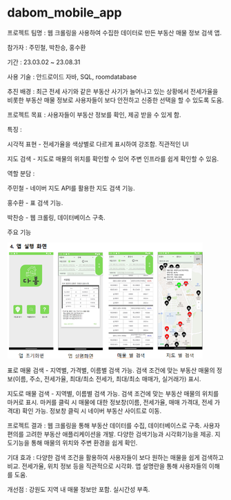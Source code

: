 # dabom_mobile_app

프로젝트 팀명 : 웹 크롤링을 사용하여 수집한 데이터로 만든 부동산 매물 정보 검색 앱. 

참가자 : 주민철, 박찬승, 홍수환

기간 : 23.03.02 ~ 23.08.31

사용 기술 : 안드로이드 자바, SQL, roomdatabase

추진 배경 : 최근 전세 사기와 같은 부동산 사기가 늘어나고 있는 상황에서 전세가율을 비롯한 부동산 매물 정보로 사용자들이 보다 안전하고 신중한 선택을 할 수 있도록 도움.

프로젝트 목표 : 사용자들이 부동산 정보를 확인, 제공 받을 수 있게 함.

특징 : 

시각적 표현 - 전세가율을 색상별로 다르게 표시하여 강조함. 직관적인 UI

지도 검색 - 지도로 매물의 위치를 확인할 수 있어 주변 인프라를 쉽게 확인할 수 있음. 

역할 분담 : 

주민철 - 네이버 지도 API를 활용한 지도 검색 기능.

홍수환 - 표 검색 기능.

박찬승 - 웹 크롤링, 데이터베이스 구축.

주요 기능 

<img src = "https://github.com/joominchul/dabom_mobile_app/blob/main/%EC%95%B1%20%EC%8B%A4%ED%96%89%ED%99%94%EB%A9%B4.png?raw=true" width = "90%"></img>

표로 매물 검색 - 지역별, 가격별, 이름별 검색 가능. 검색 조건에 맞는 부동산 매물의 정보(이름, 주소, 전세가율, 최대/최소 전세가, 최대/최소 매매가, 실거래가) 표시.

지도로 매물 검색 - 지역별, 이름별 검색 가능. 검색 조건에 맞는 부동산 매물의 위치를 마커로 표시. 마커를 클릭 시 매물에 대한 정보창(이름, 전세가율, 매매 가격대, 전세 가격대) 확인 가능. 정보창 클릭 시 네이버 부동산 사이트로 이동. 

프로젝트 결과 : 웹 크롤링을 통해 부동산 데이터를 수집, 데이터베이스로 구축. 사용자 편의를 고려한 부동산 애플리케이션을 개발. 다양한 검색기능과 시각화기능을 제공. 지도기능을 통해 매물의 위치와 주변 환경을 쉽게 확인.

기대 효과 : 다양한 검색 조건을 활용하여 사용자들이 보다 원하는 매물을 쉽게 검색하고 비교. 전세가율, 위치 정보 등을 직관적으로 시각화. 앱 설명란을 통해 사용자들의 이해를 도움.

개선점 : 강원도 지역 내 매물 정보만 포함. 실시간성 부족. 
